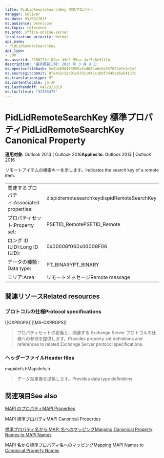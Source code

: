 ```yaml
---
title: PidLidRemoteSearchKey 標準プロパティ
manager: soliver
ms.date: 03/09/2015
ms.audience: Developer
ms.topic: reference
ms.prod: office-online-server
localization_priority: Normal
api_name:
- PidLidRemoteSearchKey
api_type:
- COM
ms.assetid: 299627fe-8fbc-43e9-95aa-daf5c6e31ffb
description: '最終更新日時: 2015 年 3 月 9 日'
ms.openlocfilehash: 5e3b409d4f3556a2ed08ba0e9a5576524fe1d2ef
ms.sourcegitcommit: 8fe462c32b91c87911942c188f3445e85a54137c
ms.translationtype: MT
ms.contentlocale: ja-JP
ms.lasthandoff: 04/23/2019
ms.locfileid: "32358472"
---
```

# <a name="pidlidremotesearchkey-canonical-property"></a><span data-ttu-id="325ef-103">PidLidRemoteSearchKey 標準プロパティ</span><span class="sxs-lookup"><span data-stu-id="325ef-103">PidLidRemoteSearchKey Canonical Property</span></span>

  
  
<span data-ttu-id="325ef-104">**適用対象**: Outlook 2013 | Outlook 2016</span><span class="sxs-lookup"><span data-stu-id="325ef-104">**Applies to**: Outlook 2013 | Outlook 2016</span></span> 
  
<span data-ttu-id="325ef-105">リモートアイテムの検索キーを示します。</span><span class="sxs-lookup"><span data-stu-id="325ef-105">Indicates the search key of a remote item.</span></span>
  
|||
|:-----|:-----|
|<span data-ttu-id="325ef-106">関連するプロパティ:</span><span class="sxs-lookup"><span data-stu-id="325ef-106">Associated properties:</span></span>  <br/> |<span data-ttu-id="325ef-107">dispidremotesearchkey</span><span class="sxs-lookup"><span data-stu-id="325ef-107">dispidRemoteSearchKey</span></span>  <br/> |
|<span data-ttu-id="325ef-108">プロパティセット:</span><span class="sxs-lookup"><span data-stu-id="325ef-108">Property set:</span></span>  <br/> |<span data-ttu-id="325ef-109">PSETID_Remote</span><span class="sxs-lookup"><span data-stu-id="325ef-109">PSETID_Remote</span></span>  <br/> |
|<span data-ttu-id="325ef-110">ロング ID (LID):</span><span class="sxs-lookup"><span data-stu-id="325ef-110">Long ID (LID):</span></span>  <br/> |<span data-ttu-id="325ef-111">0x00008f06</span><span class="sxs-lookup"><span data-stu-id="325ef-111">0x00008F06</span></span>  <br/> |
|<span data-ttu-id="325ef-112">データの種類 : </span><span class="sxs-lookup"><span data-stu-id="325ef-112">Data type:</span></span>  <br/> |<span data-ttu-id="325ef-113">PT_BINARY</span><span class="sxs-lookup"><span data-stu-id="325ef-113">PT_BINARY</span></span>  <br/> |
|<span data-ttu-id="325ef-114">エリア:</span><span class="sxs-lookup"><span data-stu-id="325ef-114">Area:</span></span>  <br/> |<span data-ttu-id="325ef-115">リモートメッセージ</span><span class="sxs-lookup"><span data-stu-id="325ef-115">Remote message</span></span>  <br/> |
   
## <a name="related-resources"></a><span data-ttu-id="325ef-116">関連リソース</span><span class="sxs-lookup"><span data-stu-id="325ef-116">Related resources</span></span>

### <a name="protocol-specifications"></a><span data-ttu-id="325ef-117">プロトコルの仕様</span><span class="sxs-lookup"><span data-stu-id="325ef-117">Protocol specifications</span></span>

<span data-ttu-id="325ef-118">[[OXPROPS]]</span><span class="sxs-lookup"><span data-stu-id="325ef-118">[[MS-OXPROPS]]</span></span> 
  
> <span data-ttu-id="325ef-119">プロパティセットの定義と、関連する Exchange Server プロトコルの仕様への参照を提供します。</span><span class="sxs-lookup"><span data-stu-id="325ef-119">Provides property set definitions and references to related Exchange Server protocol specifications.</span></span>
    
### <a name="header-files"></a><span data-ttu-id="325ef-120">ヘッダーファイル</span><span class="sxs-lookup"><span data-stu-id="325ef-120">Header files</span></span>

<span data-ttu-id="325ef-121">mapidefs.h</span><span class="sxs-lookup"><span data-stu-id="325ef-121">Mapidefs.h</span></span>
  
> <span data-ttu-id="325ef-122">データ型定義を提供します。</span><span class="sxs-lookup"><span data-stu-id="325ef-122">Provides data type definitions.</span></span>
    
## <a name="see-also"></a><span data-ttu-id="325ef-123">関連項目</span><span class="sxs-lookup"><span data-stu-id="325ef-123">See also</span></span>



[<span data-ttu-id="325ef-124">MAPI のプロパティ</span><span class="sxs-lookup"><span data-stu-id="325ef-124">MAPI Properties</span></span>](mapi-properties.md)
  
[<span data-ttu-id="325ef-125">MAPI 標準プロパティ</span><span class="sxs-lookup"><span data-stu-id="325ef-125">MAPI Canonical Properties</span></span>](mapi-canonical-properties.md)
  
[<span data-ttu-id="325ef-126">標準プロパティ名から MAPI 名へのマッピング</span><span class="sxs-lookup"><span data-stu-id="325ef-126">Mapping Canonical Property Names to MAPI Names</span></span>](mapping-canonical-property-names-to-mapi-names.md)
  
[<span data-ttu-id="325ef-127">MAPI 名から標準プロパティ名へのマッピング</span><span class="sxs-lookup"><span data-stu-id="325ef-127">Mapping MAPI Names to Canonical Property Names</span></span>](mapping-mapi-names-to-canonical-property-names.md)

